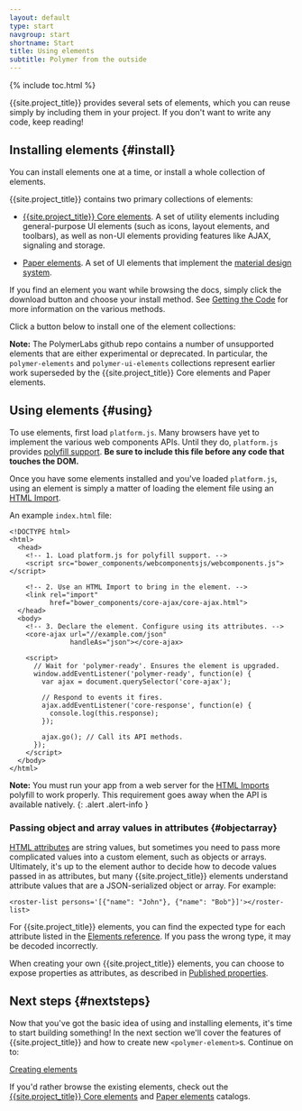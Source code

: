 ```yaml
---
layout: default
type: start
navgroup: start
shortname: Start
title: Using elements
subtitle: Polymer from the outside
---
```


{% include toc.html %}

{{site.project_title}} provides several sets of elements, which you can reuse simply by
including them in your project. If you don't want to write any code, keep reading!

## Installing elements {#install}

You can install elements one at a time, or install a whole collection of elements.

{{site.project_title}} contains two primary collections of elements:

-   <a href="/docs/elements/core-elements.html">{{site.project_title}} Core elements</a>. A set of utility
    elements including general-purpose UI elements (such as icons, layout elements, and toolbars),
    as well as  non-UI elements providing features like AJAX, signaling and storage.

-   [Paper elements](/docs/elements/paper-elements.html). A set of UI elements that implement the 
    [material design system](/docs/elements/material.html).


If you find an element you want while browsing the docs, simply click
the download button and choose your install method. See 
[Getting the Code](getting-the-code.html) for more information on the various methods.

Click a button below to install one of the element collections:

  <component-download-button org="Polymer" component="core-elements" label="GET THE {{site.project_title}} CORE ELEMENTS">
  </component-download-button>

  <component-download-button org="Polymer" component="paper-elements" label="GET THE PAPER ELEMENTS">
  </component-download-button>


**Note:** The PolymerLabs github repo contains a number of unsupported elements that are either 
experimental or deprecated. In particular, the `polymer-elements` and `polymer-ui-elements` 
collections represent earlier work superseded by the {{site.project_title}} Core elements and 
Paper elements.

## Using elements {#using}

To use elements, first load `platform.js`. Many browsers have yet to implement the various web components APIs. Until they do, `platform.js` provides [polyfill support](/docs/start/platform.html). **Be sure to include this file before any code that touches the DOM.**

Once you have some elements installed and you've loaded `platform.js`, using an element is simply a matter of loading the element file using an [HTML Import](/platform/html-imports.html).

An example `index.html` file:

    <!DOCTYPE html>
    <html>
      <head>
        <!-- 1. Load platform.js for polyfill support. -->
        <script src="bower_components/webcomponentsjs/webcomponents.js"></script>

        <!-- 2. Use an HTML Import to bring in the element. -->
        <link rel="import"
              href="bower_components/core-ajax/core-ajax.html">
      </head>
      <body>
        <!-- 3. Declare the element. Configure using its attributes. -->
        <core-ajax url="//example.com/json"
                   handleAs="json"></core-ajax>

        <script>
          // Wait for 'polymer-ready'. Ensures the element is upgraded.
          window.addEventListener('polymer-ready', function(e) {
            var ajax = document.querySelector('core-ajax');

            // Respond to events it fires.
            ajax.addEventListener('core-response', function(e) {
              console.log(this.response);
            });

            ajax.go(); // Call its API methods.
          });
        </script>
      </body>
    </html>

**Note:** You must run your app from a web server for the [HTML Imports](/platform/html-imports.html)
polyfill to work properly. This requirement goes away when the API is available natively.
{: .alert .alert-info }

###  Passing object and array values in attributes {#objectarray}

[HTML attributes](https://developer.mozilla.org/en-US/docs/Web/HTML/Attributes) are string values, but sometimes you need to pass more complicated values into a custom element, such as objects or arrays. Ultimately, it's up to the element author to decide how to decode values passed in as attributes, but many {{site.project_title}} elements understand attribute values that are a JSON-serialized object or array. For example:

    <roster-list persons='[{"name": "John"}, {"name": "Bob"}]'></roster-list>

For {{site.project_title}} elements, you can find the expected type for each attribute listed in the [Elements reference](/docs/elements/). If you pass the wrong type, it may be decoded incorrectly.

When creating your own {{site.project_title}} elements, you can choose to expose properties as attributes, as described in [Published properties](/docs/polymer/polymer.html#published-properties).

## Next steps {#nextsteps}

Now that you've got the basic idea of using and installing elements, it's time to start
building something! In the next section we'll cover the features of {{site.project_title}} and how to create new `<polymer-element>`s. Continue on to:

<a href="/docs/start/creatingelements.html">
  <paper-button raised><core-icon icon="arrow-forward" ></core-icon>Creating elements</paper-button>
</a>

If you'd rather browse the existing elements, check out the 
<a href="/docs/elements/core-elements.html">{{site.project_title}} Core elements</a> 
and <a href="/docs/elements/paper-elements.html">Paper elements</a> catalogs.

